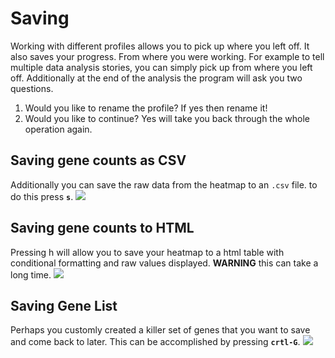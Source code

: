 # Saving
Working with different profiles allows you to pick up where you left off. It also saves your progress. From where you were working. For example to tell multiple data analysis stories, you can simply pick up from where you left off. Additionally at the end of the analysis the program will ask you two questions.

1. Would you like to rename the profile? If yes then rename it!
2. Would you like to continue? Yes will take you back through the whole operation again.

## Saving gene counts as CSV

Additionally you can save the raw data from the heatmap to an `.csv` file. to do this press **`s`**.
![][image1]


## Saving gene counts to HTML

Pressing h will allow you to save your heatmap to a html table with conditional formatting and raw values displayed. **WARNING** this can take a long time.
![][image2]

## Saving Gene List
Perhaps you customly created a killer set of genes that you want to save and come back to later. This can be accomplished by pressing **`crtl-G`**.
![][image3]

[image1]: ../howToGifs/25_saveCsv.gif
[image2]: ../howToGifs/26_saveHtml.gif
[image3]: ../howToGifs/27_specialGeneSaver.gif

